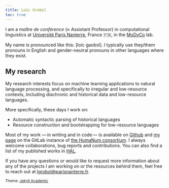 ```yaml
---
title: Loïc Grobol
toc: true
---
```


<!-- LTeX: language=en-GB -->
<!-- markdownlint-disable MD003 MD025 MD033 MD041 -->

I am a *maître de conférence* (≈ Assistant Professor) in computational linguistics at [Université
Paris Nanterre](https://parisnanterre.fr), France 🇫🇷, in the [MoDyCo](https://modyco.fr) lab.

My name is pronounced like this: [loic gʁobɔl]. I typically use they/them pronouns in English and
gender-neutral pronouns in other languages where they exist.

## My research

My research interests focus on machine learning applications to natural language processing, and
specifically to irregular and low-resource contexts, including diachronic and historical data and
low-resource languages.

More specifically, these days I work on:

- Automatic syntactic parsing of historical languages
- Resource construction and bootstrapping for low-resource languages

Most of my work — in writing and in code — is available on [Github](https://github.com/loicgrobol)
and [my page](https://gitlab.huma-num.fr/lgrobol) on the GitLab instance of [the HumaNum
consortium](http://huma-num.fr). I always welcome collaborations, bug reports and contributions.
You can also find a list of my published works in
[HAL](https://cv.archives-ouvertes.fr/loic-grobol).

If you have any questions or would like to request more information about any of the projects I am
working on or the resources behind them, feel free to reach out at [lgrobol@parisnanterre.fr](mailto:lgrobol@parisnanterre.fr).

<small>Theme: [Jekyll Academic](https://github.com/LeNPaul/academic)
